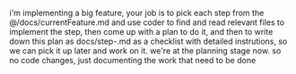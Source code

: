 i'm implementing a big feature, your job is to pick each step from the @/docs/currentFeature.md   and use coder to find and read relevant files to implement the step, then come up with a plan to do it, and then to write down this plan as docs/step-<num>.md as a checklist with detailed instrutions, so we can pick it up later and work on it. we're at the planning stage now. so no code changes, just documenting the work that need to be done